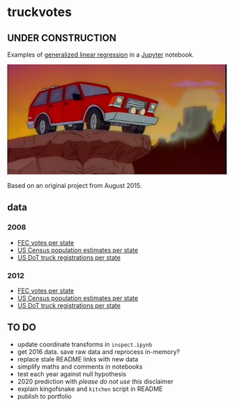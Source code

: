 # truckvotes

## UNDER CONSTRUCTION

Examples of [generalized linear regression] in a [Jupyter] notebook.

<img
  alt="Canyonero"
  src="https://raw.githubusercontent.com/samkennerly/posters/master/truckvotes.jpeg"
  title="Unexplained fires are a matter for the courts.">

[generalized linear regression]: https://en.wikipedia.org/wiki/Generalized_linear_model
[Jupyter]: https://jupyter.org/

Based on an original project from August 2015.

## data

### 2008

* [FEC votes per state](https://transition.fec.gov/pubrec/fe2008/federalelections2008.shtml)
* [US Census population estimates per state](https://www.census.gov/popest/data/historical/2000s/vintage_2008/state.html)
* [US DoT truck registrations per state](https://www.fhwa.dot.gov/policyinformation/statistics/2008/mv9.cfm)

### 2012

* [FEC votes per state](https://transition.fec.gov/pubrec/fe2012/federalelections2012.shtml)
* [US Census population estimates per state](https://www.census.gov/popest/data/state/totals/2012/index.html)
* [US DoT truck registrations per state](https://www.fhwa.dot.gov/policyinformation/statistics/2012/mv9.cfm)


## TO DO

- update coordinate transforms in `inspect.ipynb`
- get 2016 data. save raw data and reprocess in-memory?
- replace stale README links with new data
- simplify maths and comments in notebooks
- test each year against null hypothesis
- 2020 prediction with *please do not use this* disclaimer
- explain kingofsnake and `kitchen` script in README
- publish to portfolio
